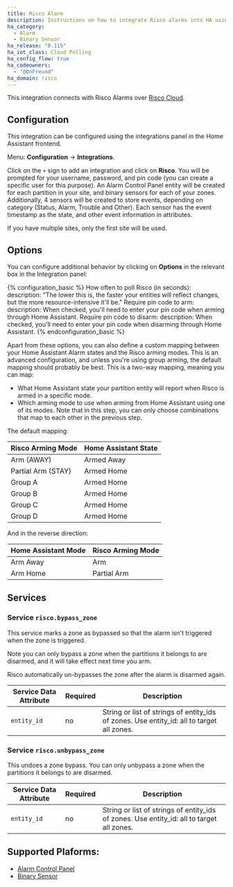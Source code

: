 ```yaml
---
title: Risco Alarm
description: Instructions on how to integrate Risco alarms into HA using Risco Cloud.
ha_category:
  - Alarm
  - Binary Sensor
ha_release: "0.115"
ha_iot_class: Cloud Polling
ha_config_flow: true
ha_codeowners:
  - "@OnFreund"
ha_domain: risco
---
```


This integration connects with Risco Alarms over [Risco Cloud](https://riscocloud.com/).

## Configuration

This integration can be configured using the integrations panel in the
Home Assistant frontend.

Menu: **Configuration** -> **Integrations**.

Click on the `+` sign to add an integration and click on **Risco**.
You will be prompted for your username, password, and pin code (you can create a specific user for this purpose).
An Alarm Control Panel entity will be created for each partition in your site, and binary sensors for each of your zones.
Additionally, 4 sensors will be created to store events, depending on category (Status, Alarm, Trouble and Other). Each sensor
has the event timestamp as the state, and other event information in attributes.

If you have multiple sites, only the first site will be used.

## Options

You can configure additional behavior by clicking on **Options** in the relevant box in the Integration panel:

{% configuration_basic %}
How often to poll Risco (in seconds):
  description: "The lower this is, the faster your entities will reflect changes, but the more resource-intensive it'll be."
Require pin code to arm:
  description: When checked, you'll need to enter your pin code when arming through Home Assistant.
Require pin code to disarm:
  description: When checked, you'll need to enter your pin code when disarming through Home Assistant.
{% endconfiguration_basic %}

Apart from these options, you can also define a custom mapping between your Home Assistant Alarm states and the Risco arming modes.
This is an advanced configuration, and unless you're using group arming, the default mapping should probably be best.
This is a two-way mapping, meaning you can map:

- What Home Assistant state your partition entity will report when Risco is armed in a specific mode.
- Which arming mode to use when arming from Home Assistant using one of its modes. Note that in this step, you can only choose combinations that map to each other in the previous step.

The default mapping:

|Risco Arming Mode | Home Assistant State |
|---|---|
| Arm (AWAY) | Armed Away |
| Partial Arm (STAY) | Armed Home |
| Group A | Armed Home |
| Group B | Armed Home |
| Group C | Armed Home |
| Group D | Armed Home |

And in the reverse direction:

| Home Assistant Mode | Risco Arming Mode |
|---|---|
| Arm Away | Arm |
| Arm Home | Partial Arm |

## Services

### Service `risco.bypass_zone`

This service marks a zone as bypassed so that the alarm isn't triggered when the zone is triggered.

Note you can only bypass a zone when the partitions it belongs to are disarmed, and it will take effect next time you arm.

Risco automatically un-bypasses the zone after the alarm is disarmed again.

| Service Data Attribute | Required | Description |
| ---------------------- | -------- | ----------- |
| `entity_id`            | no     | String or list of strings of entity_ids of zones. Use entity_id: all to target all zones. |

### Service `risco.unbypass_zone`

This undoes a zone bypass. You can only unbypass a zone when the partitions it belongs to are disarmed.

| Service Data Attribute | Required | Description |
| ---------------------- | -------- | ----------- |
| `entity_id`            | no     | String or list of strings of entity_ids of zones. Use entity_id: all to target all zones. |

## Supported Plaforms:

- [Alarm Control Panel](/integrations/alarm_control_panel/)
- [Binary Sensor](/integrations/binary_sensor/)
